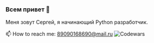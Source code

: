 ### Всем привет 👋
Меня зовут Сергей, я начинающий Python разработчик. 




📫  How to reach me: <a href='mailto:89090168690@mail.ru'>89090168690@mail.ru</a>
![Codewars](https://www.codewars.com/users/BotalovSerg/badges/micro)
<br>


<!--
**BotalovSerg/BotalovSerg** is a ✨ _special_ ✨ repository because its `README.md` (this file) appears on your GitHub profile.

Here are some ideas to get you started:

- 🔭 I’m currently working on ...
- 🌱 I’m currently learning ...
- 👯 I’m looking to collaborate on ...
- 🤔 I’m looking for help with ...
- 💬 Ask me about ...
- 📫 How to reach me: ...
- 😄 Pronouns: ...
- ⚡ Fun fact: ...
-->
